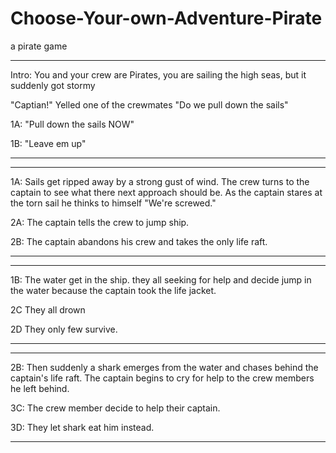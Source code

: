 # Choose-Your-own-Adventure-Pirate
a pirate game


---
Intro:
You and your crew are Pirates, you are sailing the high seas, but it suddenly got stormy

"Captian!" Yelled one of the crewmates
"Do we pull down the sails"

1A: "Pull down the sails NOW"

1B: "Leave em up"

---


---
1A: Sails get ripped away by a strong gust of wind.
The crew turns to the captain to see what there next approach should be.
As the captain stares at the torn sail he thinks to himself "We're screwed."

2A: The captain tells the crew to jump ship.

2B: The captain abandons his crew and takes the only life raft.

---


---
1B: The water get in the ship. they all seeking for help and decide jump in the water because the captain took the life jacket.

2C They all drown

2D They only few survive.

---

---
2B: Then suddenly a shark emerges from the water and chases behind the captain's life raft. The captain begins to cry for help to the crew members he left behind.

3C: The crew member decide to help their captain.

3D: They let shark eat him instead.

---
